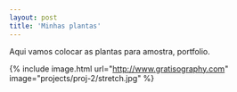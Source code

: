 ```yaml
---
layout: post
title: 'Minhas plantas'
---
```


Aqui vamos colocar as plantas para amostra, portfolio.

{% include image.html url="http://www.gratisography.com" image="projects/proj-2/stretch.jpg" %}
